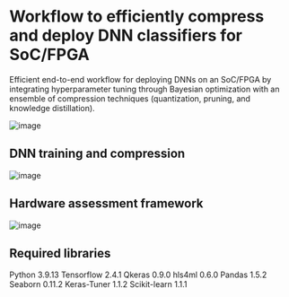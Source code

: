 # Workflow to efficiently compress and deploy DNN classifiers for SoC/FPGA

Efficient end-to-end workflow for deploying DNNs on an SoC/FPGA by integrating hyperparameter tuning through Bayesian optimization with an ensemble of compression techniques (quantization, pruning, and knowledge distillation).

![image](https://github.com/RomiSolMolina/workflowCompressionML/assets/13749513/026ecb86-a3ed-4f0a-a257-c505a097c374)

## DNN training and compression

![image](https://github.com/RomiSolMolina/workflowCompressionML/assets/13749513/dc4b9b0d-4454-40df-aeaf-7502d29ce8df)

## Hardware assessment framework

![image](https://github.com/RomiSolMolina/workflowCompressionML/assets/13749513/70b1a633-cb2a-402a-b707-dd2bdea9dd9d)


## Required libraries
Python 3.9.13
Tensorflow 2.4.1
Qkeras 0.9.0
hls4ml 0.6.0
Pandas 1.5.2
Seaborn 0.11.2
Keras-Tuner 1.1.2
Scikit-learn 1.1.1
